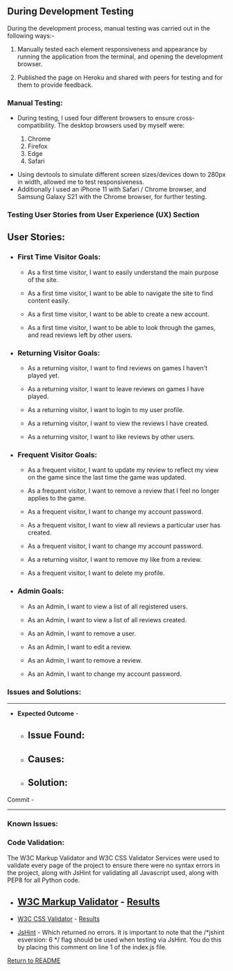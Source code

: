 
## **During Development Testing**
During the development process, manual testing was carried out in the following ways:-

1. Manually tested each element responsiveness and appearance by running the application from the terminal, and opening the development browser.

1. Published the page on Heroku and shared with peers for testing and for them to provide feedback.

### **Manual Testing:**
* During testing, I used four different browsers to ensure cross-compatibility. The desktop browsers used by myself were:

  1. Chrome
  1. Firefox  
  1. Edge
  1. Safari

- Using devtools to simulate different screen sizes/devices down to 280px in width, allowed me to test responsiveness. 
- Additionally I used an iPhone 11 with Safari / Chrome browser, and Samsung Galaxy S21 with the Chrome browser, for further testing.

### **Testing User Stories from User Experience (UX) Section**

## **User Stories**:

* ### First Time Visitor Goals:
  * As a first time visitor, I want to easily understand the main purpose of the site.

  * As a first time visitor, I want to be able to navigate the site to find content easily.

  * As a first time visitor, I want to be able to create a new account.

  * As a first time visitor, I want to be able to look through the games, and read reviews left by other users.

* ### Returning Visitor Goals:
  * As a returning visitor, I want to find reviews on games I haven't played yet.

  * As a returning visitor, I want to leave reviews on games I have played.

  * As a returning visitor, I want to login to my user profile.

  * As a returning visitor, I want to view the reviews I have created.

  * As a returning visitor, I want to like reviews by other users.

* ### Frequent Visitor Goals:
  * As a frequent visitor, I want to update my review to reflect my view on the game since the last time the game was updated.

  * As a frequent visitor, I want to remove a review that I feel no longer applies to the game.

  * As a frequent visitor, I want to change my account password.

  * As a frequent visitor, I want to view all reviews a particular user has created.

  * As a frequent visitor, I want to change my account password.

  * As a returning visitor, I want to remove my like from a review.

  * As a frequent visitor, I want to delete my profile.

* ### Admin Goals:
  * As an Admin, I want to view a list of all registered users.

  * As an Admin, I want to view a list of all reviews created.

  * As an Admin, I want to remove a user.

  * As an Admin, I want to edit a review.

  * As an Admin, I want to remove a review.

  * As an Admin, I want to change my account password.

 
### **Issues and Solutions:**

---

- **Expected Outcome** - 

    - **Issue Found:**
        - 

    - **Causes:**
        - 

    - **Solution:** 
        - 


Commit - [](https://github.com/Niki-Tester/gamestar/commit/)

---

### **Known Issues:**


### **Code Validation:**

The W3C Markup Validator and W3C CSS Validator Services were used to validate every page of the project to ensure there were no syntax errors in the project, along with JsHint for validating all Javascript used, along with PEP8 for all Python code.

- [W3C Markup Validator](https://validator.w3.org/) - [Results](https://validator.w3.org/nu/?doc=https%3A%2F%2Fniki-tester.github.io%2Fbattle-dice%2F)
    - 


- [W3C CSS Validator](https://jigsaw.w3.org/css-validator/#validate_by_input) - [Results]()

    
- [JsHint](https://jshint.com/) - Which returned no errors. It is important to note that the /*jshint esversion: 6 */ flag should be used when testing via JsHint. You do this by placing this comment on line 1 of the index.js file.

[Return to README](/README.md)